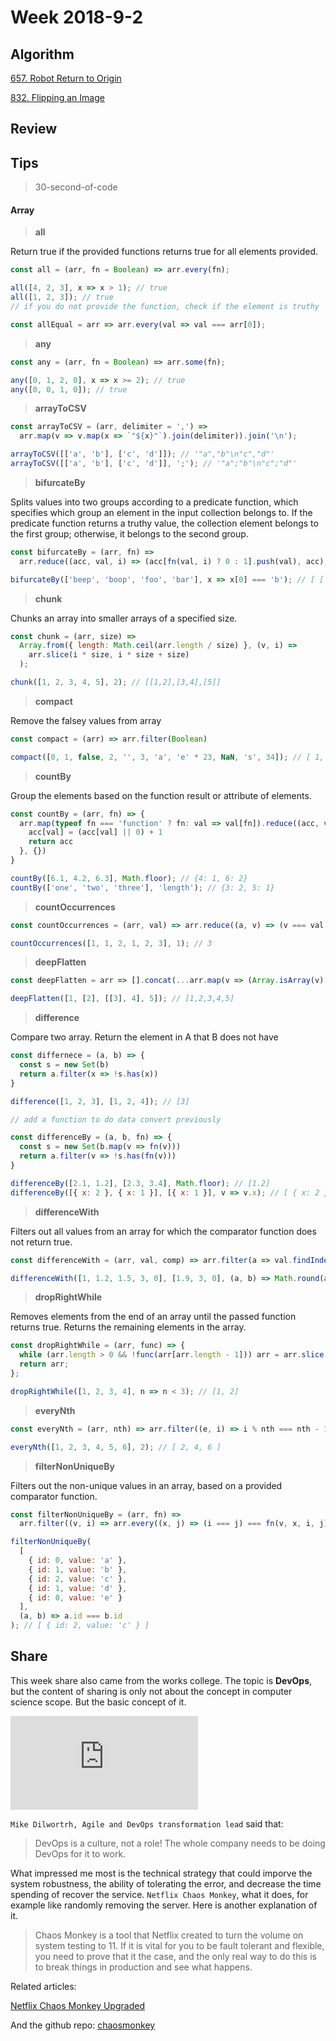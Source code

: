 # Week 2018-9-2

## Algorithm
[657. Robot Return to Origin](https://leetcode.com/problems/robot-return-to-origin/description/)

[832. Flipping an Image](https://leetcode.com/problems/flipping-an-image/description/)

## Review

## Tips

> 30-second-of-code

#### Array

> **all**

Return true if the provided functions returns true for all elements provided.

```javascript
const all = (arr, fn = Boolean) => arr.every(fn);

all([4, 2, 3], x => x > 1); // true
all([1, 2, 3]); // true
// if you do not provide the function, check if the element is truthy

const allEqual = arr => arr.every(val => val === arr[0]);
```

> **any**

```javascript
const any = (arr, fn = Boolean) => arr.some(fn);

any([0, 1, 2, 0], x => x >= 2); // true
any([0, 0, 1, 0]); // true
```

> **arrayToCSV**

```javascript
const arrayToCSV = (arr, delimiter = ',') =>
  arr.map(v => v.map(x => `"${x}"`).join(delimiter)).join('\n');

arrayToCSV([['a', 'b'], ['c', 'd']]); // '"a","b"\n"c","d"'
arrayToCSV([['a', 'b'], ['c', 'd']], ';'); // '"a";"b"\n"c";"d"'
```

> **bifurcateBy**

Splits values into two groups according to a predicate function, which specifies which group an element in the input collection belongs to. If the predicate function returns a truthy value, the collection element belongs to the first group; otherwise, it belongs to the second group.

```javascript
const bifurcateBy = (arr, fn) =>
  arr.reduce((acc, val, i) => (acc[fn(val, i) ? 0 : 1].push(val), acc), [[], []]);

bifurcateBy(['beep', 'boop', 'foo', 'bar'], x => x[0] === 'b'); // [ ['beep', 'boop', 'bar'], ['foo'] ]
```

> **chunk**

Chunks an array into smaller arrays of a specified size.

```javascript
const chunk = (arr, size) =>
  Array.from({ length: Math.ceil(arr.length / size) }, (v, i) =>
    arr.slice(i * size, i * size + size)
  );

chunk([1, 2, 3, 4, 5], 2); // [[1,2],[3,4],[5]]
```

> **compact**

Remove the falsey values from array

```javascript
const compact = (arr) => arr.filter(Boolean)

compact([0, 1, false, 2, '', 3, 'a', 'e' * 23, NaN, 's', 34]); // [ 1, 2, 3, 'a', 's', 34 ]
```

> **countBy**

Group the elements based on the function result or attribute of elements.

```javascript
const countBy = (arr, fn) => {
  arr.map(typeof fn === 'function' ? fn: val => val[fn]).reduce((acc, val, i) => {
    acc[val] = (acc[val] || 0) + 1
    return acc
  }, {})
}

countBy([6.1, 4.2, 6.3], Math.floor); // {4: 1, 6: 2}
countBy(['one', 'two', 'three'], 'length'); // {3: 2, 5: 1}
```

> **countOccurrences**

```javascript
const countOccurrences = (arr, val) => arr.reduce((a, v) => (v === val ? a + 1 : a), 0);

countOccurrences([1, 1, 2, 1, 2, 3], 1); // 3
```

> **deepFlatten**

```javascript
const deepFlatten = arr => [].concat(...arr.map(v => (Array.isArray(v) ? deepFlatten(v) : v)));

deepFlatten([1, [2], [[3], 4], 5]); // [1,2,3,4,5]
```

> **difference**

Compare two array. Return the element in A that B does not have

```javascript
const differnece = (a, b) => {
  const s = new Set(b)
  return a.filter(x => !s.has(x))
}

difference([1, 2, 3], [1, 2, 4]); // [3]

// add a function to do data convert previously

const differenceBy = (a, b, fn) => {
  const s = new Set(b.map(v => fn(v)))
  return a.filter(v => !s.has(fn(v)))
}

differenceBy([2.1, 1.2], [2.3, 3.4], Math.floor); // [1.2]
differenceBy([{ x: 2 }, { x: 1 }], [{ x: 1 }], v => v.x); // [ { x: 2 } ]
```

> **differenceWith**

Filters out all values from an array for which the comparator function does not return true.

```javascript
const differenceWith = (arr, val, comp) => arr.filter(a => val.findIndex(b => comp(a, b)) === -1);

differenceWith([1, 1.2, 1.5, 3, 0], [1.9, 3, 0], (a, b) => Math.round(a) === Math.round(b)); // [1, 1.2]
```

> **dropRightWhile**

Removes elements from the end of an array until the passed function returns true. Returns the remaining elements in the array.

```javascript
const dropRightWhile = (arr, func) => {
  while (arr.length > 0 && !func(arr[arr.length - 1])) arr = arr.slice(0, -1);
  return arr;
};

dropRightWhile([1, 2, 3, 4], n => n < 3); // [1, 2]
```

> **everyNth**

```javascript
const everyNth = (arr, nth) => arr.filter((e, i) => i % nth === nth - 1);

everyNth([1, 2, 3, 4, 5, 6], 2); // [ 2, 4, 6 ]
```

> **filterNonUniqueBy**

Filters out the non-unique values in an array, based on a provided comparator function.

```javascript
const filterNonUniqueBy = (arr, fn) =>
  arr.filter((v, i) => arr.every((x, j) => (i === j) === fn(v, x, i, j)));

filterNonUniqueBy(
  [
    { id: 0, value: 'a' },
    { id: 1, value: 'b' },
    { id: 2, value: 'c' },
    { id: 1, value: 'd' },
    { id: 0, value: 'e' }
  ],
  (a, b) => a.id === b.id
); // [ { id: 2, value: 'c' } ]
```

## Share

This week share also came from the works college. The topic is **DevOps**, but the content of sharing is only not about the concept in computer science scope. But the basic concept of it.

![DevOps in software development](https://github.com/RogerZZZZZ/ARTS/blob/master/Year_2018/Week_2018-9-2/arts.md)

`Mike Dilwortrh, Agile and DevOps transformation lead` said that:

> DevOps is a culture, not a role! The whole company needs to be doing DevOps for it to work.

What impressed me most is the technical strategy that could imporve the system robustness, the ability of tolerating the error, and decrease the time spending of recover the service. `Netflix Chaos Monkey`, what it does, for example like randomly removing the server. Here is another explanation of it. 

> Chaos Monkey is a tool that Netflix created to turn the volume on system testing to 11. If it is vital for you to be fault tolerant and flexible, you need to prove that it the case, and the only real way to do this is to break things in production and see what happens.

Related articles:

[Netflix Chaos Monkey Upgraded](https://medium.com/netflix-techblog/netflix-chaos-monkey-upgraded-1d679429be5d)

And the github repo: [chaosmonkey](https://github.com/netflix/chaosmonkey)